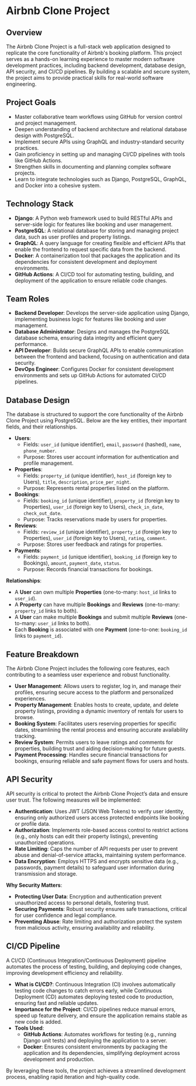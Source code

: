 # Airbnb Clone Project

## Overview
The Airbnb Clone Project is a full-stack web application designed to replicate the core functionality of Airbnb's booking platform. This project serves as a hands-on learning experience to master modern software development practices, including backend development, database design, API security, and CI/CD pipelines. By building a scalable and secure system, the project aims to provide practical skills for real-world software engineering.

## Project Goals
- Master collaborative team workflows using GitHub for version control and project management.
- Deepen understanding of backend architecture and relational database design with PostgreSQL.
- Implement secure APIs using GraphQL and industry-standard security practices.
- Gain proficiency in setting up and managing CI/CD pipelines with tools like GitHub Actions.
- Strengthen skills in documenting and planning complex software projects.
- Learn to integrate technologies such as Django, PostgreSQL, GraphQL, and Docker into a cohesive system.

## Technology Stack
- **Django**: A Python web framework used to build RESTful APIs and server-side logic for features like booking and user management.
- **PostgreSQL**: A relational database for storing and managing project data, such as user profiles and property listings.
- **GraphQL**: A query language for creating flexible and efficient APIs that enable the frontend to request specific data from the backend.
- **Docker**: A containerization tool that packages the application and its dependencies for consistent development and deployment environments.
- **GitHub Actions**: A CI/CD tool for automating testing, building, and deployment of the application to ensure reliable code changes.

## Team Roles
- **Backend Developer**: Develops the server-side application using Django, implementing business logic for features like booking and user management.
- **Database Administrator**: Designs and manages the PostgreSQL database schema, ensuring data integrity and efficient query performance.
- **API Developer**: Builds secure GraphQL APIs to enable communication between the frontend and backend, focusing on authentication and data security.
- **DevOps Engineer**: Configures Docker for consistent development environments and sets up GitHub Actions for automated CI/CD pipelines.

## Database Design
The database is structured to support the core functionality of the Airbnb Clone Project using PostgreSQL. Below are the key entities, their important fields, and their relationships.

- **Users**:
  - Fields: `user_id` (unique identifier), `email`, `password` (hashed), `name`, `phone_number`.
  - Purpose: Stores user account information for authentication and profile management.
- **Properties**:
  - Fields: `property_id` (unique identifier), `host_id` (foreign key to Users), `title`, `description`, `price_per_night`.
  - Purpose: Represents rental properties listed on the platform.
- **Bookings**:
  - Fields: `booking_id` (unique identifier), `property_id` (foreign key to Properties), `user_id` (foreign key to Users), `check_in_date`, `check_out_date`.
  - Purpose: Tracks reservations made by users for properties.
- **Reviews**:
  - Fields: `review_id` (unique identifier), `property_id` (foreign key to Properties), `user_id` (foreign key to Users), `rating`, `comment`.
  - Purpose: Stores user feedback and ratings for properties.
- **Payments**:
  - Fields: `payment_id` (unique identifier), `booking_id` (foreign key to Bookings), `amount`, `payment_date`, `status`.
  - Purpose: Records financial transactions for bookings.

**Relationships**:
- A **User** can own multiple **Properties** (one-to-many: `host_id` links to `user_id`).
- A **Property** can have multiple **Bookings** and **Reviews** (one-to-many: `property_id` links to both).
- A **User** can make multiple **Bookings** and submit multiple **Reviews** (one-to-many: `user_id` links to both).
- Each **Booking** is associated with one **Payment** (one-to-one: `booking_id` links to `payment_id`).

## Feature Breakdown
The Airbnb Clone Project includes the following core features, each contributing to a seamless user experience and robust functionality.

- **User Management**: Allows users to register, log in, and manage their profiles, ensuring secure access to the platform and personalized experiences.
- **Property Management**: Enables hosts to create, update, and delete property listings, providing a dynamic inventory of rentals for users to browse.
- **Booking System**: Facilitates users reserving properties for specific dates, streamlining the rental process and ensuring accurate availability tracking.
- **Review System**: Permits users to leave ratings and comments for properties, building trust and aiding decision-making for future guests.
- **Payment Processing**: Handles secure financial transactions for bookings, ensuring reliable and safe payment flows for users and hosts.

## API Security
API security is critical to protect the Airbnb Clone Project’s data and ensure user trust. The following measures will be implemented:

- **Authentication**: Uses JWT (JSON Web Tokens) to verify user identity, ensuring only authorized users access protected endpoints like booking or profile data.
- **Authorization**: Implements role-based access control to restrict actions (e.g., only hosts can edit their property listings), preventing unauthorized operations.
- **Rate Limiting**: Caps the number of API requests per user to prevent abuse and denial-of-service attacks, maintaining system performance.
- **Data Encryption**: Employs HTTPS and encrypts sensitive data (e.g., passwords, payment details) to safeguard user information during transmission and storage.

**Why Security Matters**:
- **Protecting User Data**: Encryption and authentication prevent unauthorized access to personal details, fostering trust.
- **Securing Payments**: Robust security ensures safe transactions, critical for user confidence and legal compliance.
- **Preventing Abuse**: Rate limiting and authorization protect the system from malicious activity, ensuring availability and reliability.

## CI/CD Pipeline
A CI/CD (Continuous Integration/Continuous Deployment) pipeline automates the process of testing, building, and deploying code changes, improving development efficiency and reliability.

- **What is CI/CD?**: Continuous Integration (CI) involves automatically testing code changes to catch errors early, while Continuous Deployment (CD) automates deploying tested code to production, ensuring fast and reliable updates.
- **Importance for the Project**: CI/CD pipelines reduce manual errors, speed up feature delivery, and ensure the application remains stable as new code is added.
- **Tools Used**:
  - **GitHub Actions**: Automates workflows for testing (e.g., running Django unit tests) and deploying the application to a server.
  - **Docker**: Ensures consistent environments by packaging the application and its dependencies, simplifying deployment across development and production.

By leveraging these tools, the project achieves a streamlined development process, enabling rapid iteration and high-quality code.
